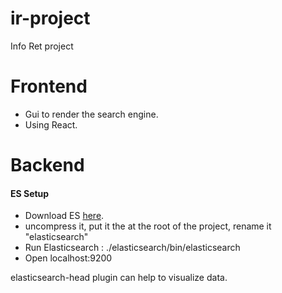 # ir-project
Info Ret project


# Frontend
* Gui to render the search engine.
* Using React.

# Backend

#### ES Setup
* Download ES [here](https://www.elastic.co/downloads/elasticsearch).
* uncompress it, put it the at the root of the project, rename it "elasticsearch"
* Run Elasticsearch : ./elasticsearch/bin/elasticsearch
* Open localhost:9200

elasticsearch-head plugin can help to visualize data.
